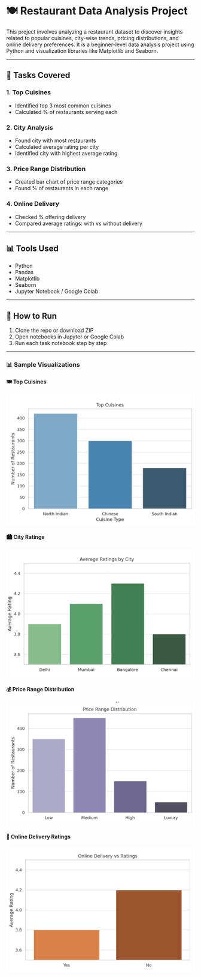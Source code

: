 
# 🍽️ Restaurant Data Analysis Project

This project involves analyzing a restaurant dataset to discover insights related to popular cuisines, city-wise trends, pricing distributions, and online delivery preferences. It is a beginner-level data analysis project using Python and visualization libraries like Matplotlib and Seaborn.

---

## 📌 Tasks Covered

### 1. Top Cuisines
- Identified top 3 most common cuisines
- Calculated % of restaurants serving each

### 2. City Analysis
- Found city with most restaurants
- Calculated average rating per city
- Identified city with highest average rating

### 3. Price Range Distribution
- Created bar chart of price range categories
- Found % of restaurants in each range

### 4. Online Delivery
- Checked % offering delivery
- Compared average ratings: with vs without delivery

---

## 📊 Tools Used
- Python
- Pandas
- Matplotlib
- Seaborn
- Jupyter Notebook / Google Colab

---

## 🚀 How to Run
1. Clone the repo or download ZIP
2. Open notebooks in Jupyter or Google Colab
3. Run each task notebook step by step

---

### 📊 Sample Visualizations

#### 🍽️ Top Cuisines  
![Top Cuisines](https://raw.githubusercontent.com/PKJJOSHI/Restaurants-Analysis/main/images/top_cuisines.png)

#### 🏙️ City Ratings  
![City Ratings](https://raw.githubusercontent.com/PKJJOSHI/Restaurants-Analysis/main/images/city_ratings.png)

#### 💰 Price Range Distribution  
![Price Range](https://raw.githubusercontent.com/PKJJOSHI/Restaurants-Analysis/main/images/price_range.png)

#### 🚚 Online Delivery Ratings  
![Online Delivery](https://raw.githubusercontent.com/PKJJOSHI/Restaurants-Analysis/main/images/online_delivery.png)
